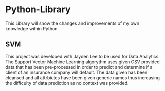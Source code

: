 # Python-Library
This Library will show the changes and improvements of my own knowledge within Python

## SVM
This project was developed with Jayden Lee to be used for Data Analytics. The Support Vector Machine Learning algorythm uses given CSV provided data that has been pre-processed in order to predict and determine if a client of an insurance company will default. The data given has been cleansed and all attrbiutes have been given generic names thus increasing the difficulty of data prediction as no context was provided.